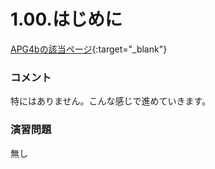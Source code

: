 1.00.はじめに
==================

[APG4bの該当ページ](https://atcoder.jp/contests/APG4b/tasks/APG4b_a){:target="_blank"}

### コメント

特にはありません。こんな感じで進めていきます。

### 演習問題

無し